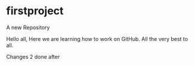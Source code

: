 # firstproject
A new Repository


Hello all,
Here we are learning how to work on GitHub. All the very best to all.


Changes 2 done after
